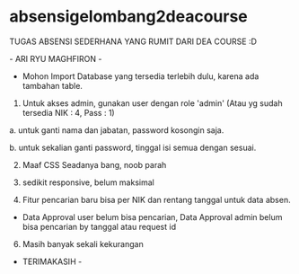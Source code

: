 # absensigelombang2deacourse
TUGAS ABSENSI SEDERHANA YANG RUMIT DARI DEA COURSE :D

﻿- ARI RYU MAGHFIRON -

- Mohon Import Database yang tersedia terlebih dulu, karena ada tambahan table. 


1. Untuk akses admin, gunakan user dengan role 'admin' (Atau yg sudah tersedia NIK : 4, Pass : 1)

a. untuk ganti nama dan jabatan, password kosongin saja.

b. untuk sekalian ganti password, tinggal isi semua dengan sesuai.


2. Maaf CSS Seadanya bang, noob parah 

3. sedikit responsive, belum maksimal 
5. Fitur pencarian baru bisa per NIK dan rentang tanggal untuk data absen.
- Data Approval user belum bisa pencarian, Data Approval admin belum bisa pencarian by tanggal atau request id

6. Masih banyak sekali kekurangan 


- TERIMAKASIH -
